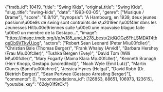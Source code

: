 {"tmdb_id": 10419, "title": "Swing Kids", "original_title": "Swing Kids", "slug_title": "swing-kids", "date": "1993-03-05", "genre": ["Musique / Drame"], "score": "6.8/10", "synopsis": "A Hambourg, en 1939, deux jeunes passionn\u00e9s de swing sont contraints de s\u2019enr\u00f4ler dans les Jeunesses Hitl\u00e9riennes suite \u00e0 une mauvaise blague faite \u00e0 un membre de la Gestapo...", "image": "https://image.tmdb.org/t/p/w185_and_h278_bestv2/dQOGz6FhLSMDAT4thqeDb9VTkvU.jpg", "actors": ["Robert Sean Leonard (Peter M\u00fcller)", "Christian Bale (Thomas Berger)", "Frank Whaley (Arvid)", "Barbara Hershey (Frau M\u00fcller)", "Tushka Bergen (Evey)", "David Tom (Willi M\u00fcller)", "Mary Fogarty (Mama Klara M\u00fcller)", "Kenneth Branagh (Herr Knopp, Gestapo (uncredited))", "Noah Wyle (Emil Lutz)", "Martin Clunes (Bannf\u00fchrer)", "Jessica Hynes (Helga)", "David Robb (Dr. Dietrich Berger)", "Sean Pertwee (Gestapo Arresting Berger)"], "comments": [], "recommandations_id": [126853, 88651, 106973, 123615], "youtube_key": "62dy01f9tCk"}
